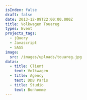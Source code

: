 ```yaml
---
isIndex: false
draft: false
date: 2013-12-09T22:00:00.000Z
title: Volkwagen Touareg
types: Event
projects_tags:
  - jQuery
  - Javascript
  - SASS
image:
  src: /images/uploads/touareg.jpg
datas:
  - title: Client
    text: Volkwagen
  - title: Agency
    text: DDB Paris
  - title: Studio
    text: Bonhomme
---
```

